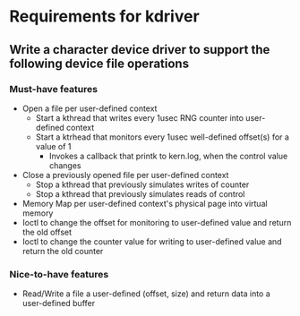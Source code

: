 # Requirements for kdriver
## Write a character device driver to support the following device file operations
### Must-have features
- Open a file per user-defined context
  - Start a kthread that writes every 1usec RNG counter into user-defined context
  - Start a ktrhead that monitors every 1usec well-defined offset(s) for a value of 1
    - Invokes a callback that printk to kern.log, when the control value changes
- Close a previously opened file per user-defined context
  - Stop a kthread that previously simulates writes of counter
  - Stop a kthread that previously simulates reads of control
- Memory Map per user-defined context's physical page into virtual memory
- Ioctl to change the offset for monitoring to user-defined value and return the old offset
- Ioctl to change the counter value for writing to user-defined value and return the old counter 

### Nice-to-have features 
- Read/Write a file a user-defined (offset, size) and return data into a user-defined buffer
